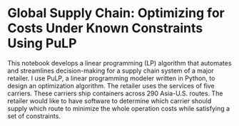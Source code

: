 #  Global Supply Chain: Optimizing for Costs Under Known Constraints Using PuLP
This notebook develops a linear programming (LP) algorithm that automates and streamlines decision-making for a supply chain system of a major retailer. I use PuLP, a linear programming modeler written in Python, to design an optimization algorithm. The retailer uses the services of five carriers. These carriers ship containers across 290 Asia-U.S. routes. The retailer would like to have software to determine which carrier should supply which route to minimize the whole operation costs while satisfying a set of constraints. 
